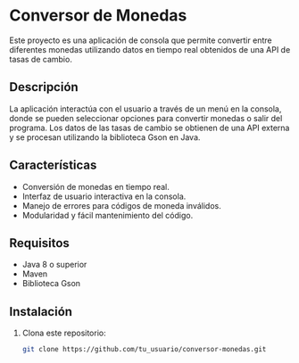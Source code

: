 # Conversor de Monedas

Este proyecto es una aplicación de consola que permite convertir entre diferentes monedas utilizando datos en tiempo real obtenidos de una API de tasas de cambio.

## Descripción

La aplicación interactúa con el usuario a través de un menú en la consola, donde se pueden seleccionar opciones para convertir monedas o salir del programa. Los datos de las tasas de cambio se obtienen de una API externa y se procesan utilizando la biblioteca Gson en Java.

## Características

- Conversión de monedas en tiempo real.
- Interfaz de usuario interactiva en la consola.
- Manejo de errores para códigos de moneda inválidos.
- Modularidad y fácil mantenimiento del código.

## Requisitos

- Java 8 o superior
- Maven
- Biblioteca Gson

## Instalación

1. Clona este repositorio:
   ```sh
   git clone https://github.com/tu_usuario/conversor-monedas.git
